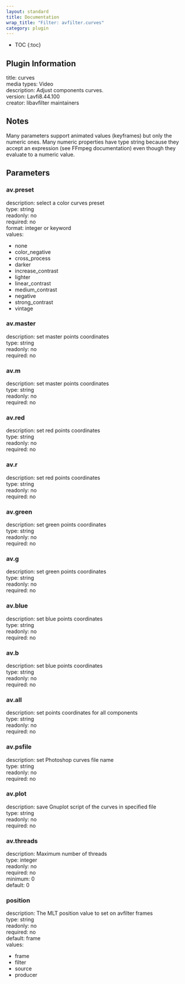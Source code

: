 ```yaml
---
layout: standard
title: Documentation
wrap_title: "Filter: avfilter.curves"
category: plugin
---
```

* TOC
{:toc}

## Plugin Information

title: curves  
media types:
Video  
description: Adjust components curves.  
version: Lavfi8.44.100  
creator: libavfilter maintainers  

## Notes

Many parameters support animated values (keyframes) but only the numeric ones. Many numeric properties have type string because they accept an expression (see FFmpeg documentation) even though they evaluate to a numeric value.

## Parameters

### av.preset

  
description:
select a color curves preset  
type: string  
readonly: no  
required: no  
format: integer or keyword  
values:  

* none
* color_negative
* cross_process
* darker
* increase_contrast
* lighter
* linear_contrast
* medium_contrast
* negative
* strong_contrast
* vintage

### av.master

  
description:
set master points coordinates  
type: string  
readonly: no  
required: no  

### av.m

  
description:
set master points coordinates  
type: string  
readonly: no  
required: no  

### av.red

  
description:
set red points coordinates  
type: string  
readonly: no  
required: no  

### av.r

  
description:
set red points coordinates  
type: string  
readonly: no  
required: no  

### av.green

  
description:
set green points coordinates  
type: string  
readonly: no  
required: no  

### av.g

  
description:
set green points coordinates  
type: string  
readonly: no  
required: no  

### av.blue

  
description:
set blue points coordinates  
type: string  
readonly: no  
required: no  

### av.b

  
description:
set blue points coordinates  
type: string  
readonly: no  
required: no  

### av.all

  
description:
set points coordinates for all components  
type: string  
readonly: no  
required: no  

### av.psfile

  
description:
set Photoshop curves file name  
type: string  
readonly: no  
required: no  

### av.plot

  
description:
save Gnuplot script of the curves in specified file  
type: string  
readonly: no  
required: no  

### av.threads

  
description:
Maximum number of threads  
type: integer  
readonly: no  
required: no  
minimum: 0  
default: 0  

### position

  
description:
The MLT position value to set on avfilter frames  
type: string  
readonly: no  
required: no  
default: frame  
values:  

* frame
* filter
* source
* producer

